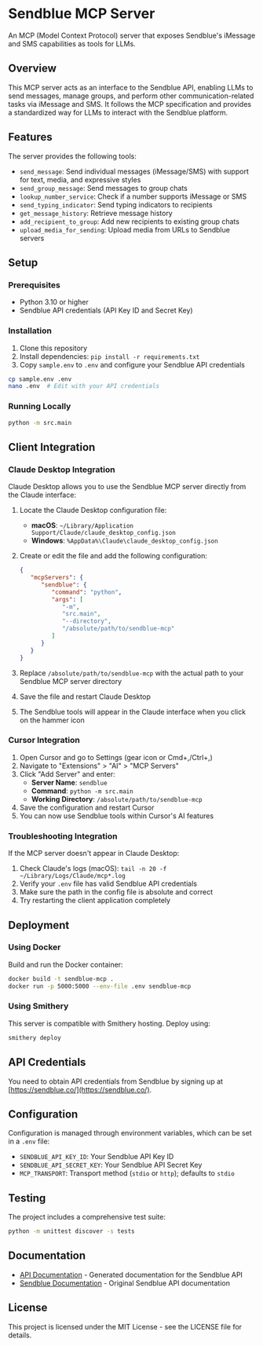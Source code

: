 # Sendblue MCP Server

An MCP (Model Context Protocol) server that exposes Sendblue's iMessage and SMS capabilities as tools for LLMs.

## Overview

This MCP server acts as an interface to the Sendblue API, enabling LLMs to send messages, manage groups, and perform other communication-related tasks via iMessage and SMS. It follows the MCP specification and provides a standardized way for LLMs to interact with the Sendblue platform.

## Features

The server provides the following tools:

- `send_message`: Send individual messages (iMessage/SMS) with support for text, media, and expressive styles
- `send_group_message`: Send messages to group chats
- `lookup_number_service`: Check if a number supports iMessage or SMS
- `send_typing_indicator`: Send typing indicators to recipients
- `get_message_history`: Retrieve message history
- `add_recipient_to_group`: Add new recipients to existing group chats
- `upload_media_for_sending`: Upload media from URLs to Sendblue servers

## Setup

### Prerequisites

- Python 3.10 or higher
- Sendblue API credentials (API Key ID and Secret Key)

### Installation

1. Clone this repository
2. Install dependencies: `pip install -r requirements.txt`
3. Copy `sample.env` to `.env` and configure your Sendblue API credentials

```sh
cp sample.env .env
nano .env  # Edit with your API credentials
```

### Running Locally

```sh
python -m src.main
```

## Client Integration

### Claude Desktop Integration

Claude Desktop allows you to use the Sendblue MCP server directly from the Claude interface:

1. Locate the Claude Desktop configuration file:
   - **macOS**: `~/Library/Application Support/Claude/claude_desktop_config.json`
   - **Windows**: `%AppData%\Claude\claude_desktop_config.json`

2. Create or edit the file and add the following configuration:
   ```json
   {
      "mcpServers": {
         "sendblue": {
            "command": "python",
            "args": [
               "-m",
               "src.main",
               "--directory",
               "/absolute/path/to/sendblue-mcp"
            ]
         }
      }
   }
   ```

3. Replace `/absolute/path/to/sendblue-mcp` with the actual path to your Sendblue MCP server directory
4. Save the file and restart Claude Desktop
5. The Sendblue tools will appear in the Claude interface when you click on the hammer icon

### Cursor Integration

1. Open Cursor and go to Settings (gear icon or Cmd+,/Ctrl+,)
2. Navigate to "Extensions" > "AI" > "MCP Servers"
3. Click "Add Server" and enter:
   - **Server Name**: `sendblue`
   - **Command**: `python -m src.main`
   - **Working Directory**: `/absolute/path/to/sendblue-mcp`
4. Save the configuration and restart Cursor
5. You can now use Sendblue tools within Cursor's AI features

### Troubleshooting Integration

If the MCP server doesn't appear in Claude Desktop:

1. Check Claude's logs (macOS): `tail -n 20 -f ~/Library/Logs/Claude/mcp*.log`
2. Verify your `.env` file has valid Sendblue API credentials
3. Make sure the path in the config file is absolute and correct
4. Try restarting the client application completely

## Deployment

### Using Docker

Build and run the Docker container:

```sh
docker build -t sendblue-mcp .
docker run -p 5000:5000 --env-file .env sendblue-mcp
```

### Using Smithery

This server is compatible with Smithery hosting. Deploy using:

```sh
smithery deploy
```

## API Credentials

You need to obtain API credentials from Sendblue by signing up at [https://sendblue.co/](https://sendblue.co/).

## Configuration

Configuration is managed through environment variables, which can be set in a `.env` file:

- `SENDBLUE_API_KEY_ID`: Your Sendblue API Key ID
- `SENDBLUE_API_SECRET_KEY`: Your Sendblue API Secret Key
- `MCP_TRANSPORT`: Transport method (`stdio` or `http`); defaults to `stdio`

## Testing

The project includes a comprehensive test suite:

```sh
python -m unittest discover -s tests
```

## Documentation

- [API Documentation](./api-docs/README.md) - Generated documentation for the Sendblue API
- [Sendblue Documentation](./sendblue-docs/README.md) - Original Sendblue API documentation

## License

This project is licensed under the MIT License - see the LICENSE file for details.